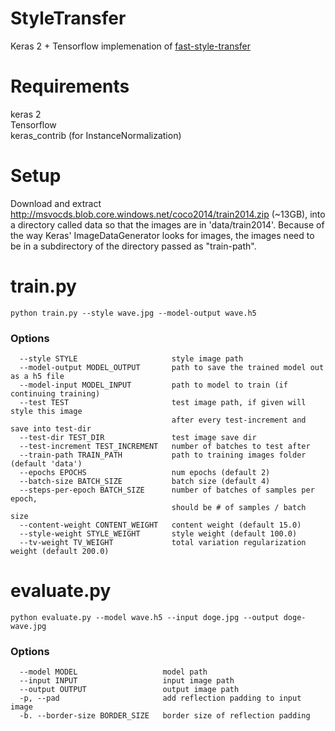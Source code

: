 # StyleTransfer

Keras 2 + Tensorflow implemenation of [fast-style-transfer](https://github.com/lengstrom/fast-style-transfer)

# Requirements

keras 2  
Tensorflow   
keras_contrib (for InstanceNormalization)  

# Setup

Download and extract http://msvocds.blob.core.windows.net/coco2014/train2014.zip (~13GB),
into a directory called data so that the images are in 'data/train2014'.
Because of the way Keras' ImageDataGenerator looks for images, the images need to be in a subdirectory
of the directory passed as "train-path".

# train.py 
```
python train.py --style wave.jpg --model-output wave.h5
```
### Options
```
  --style STYLE                     style image path
  --model-output MODEL_OUTPUT       path to save the trained model out as a h5 file
  --model-input MODEL_INPUT         path to model to train (if continuing training)
  --test TEST                       test image path, if given will style this image 
                                    after every test-increment and save into test-dir
  --test-dir TEST_DIR               test image save dir
  --test-increment TEST_INCREMENT   number of batches to test after
  --train-path TRAIN_PATH           path to training images folder (default 'data')
  --epochs EPOCHS                   num epochs (default 2)
  --batch-size BATCH_SIZE           batch size (default 4)
  --steps-per-epoch BATCH_SIZE      number of batches of samples per epoch,
                                    should be # of samples / batch size
  --content-weight CONTENT_WEIGHT   content weight (default 15.0)
  --style-weight STYLE_WEIGHT       style weight (default 100.0)
  --tv-weight TV_WEIGHT             total variation regularization weight (default 200.0)
```
# evaluate.py 
```
python evaluate.py --model wave.h5 --input doge.jpg --output doge-wave.jpg
```

### Options
```
  --model MODEL                   model path
  --input INPUT                   input image path
  --output OUTPUT                 output image path
  -p, --pad                       add reflection padding to input image
  -b. --border-size BORDER_SIZE   border size of reflection padding
```
